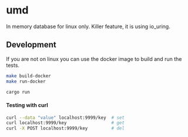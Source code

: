 # umd

In memory database for linux only. Killer feature, it is using io_uring.

## Development

If you are not on linux you can use the docker image to build and run the tests.

```zsh
make build-docker
make run-docker
```

```zsh
cargo run
```

#### Testing with curl
    
```zsh
curl --data "value" localhost:9999/key  # set
curl localhost:9999/key                 # get
curl -X POST localhost:9999/key         # del
```

